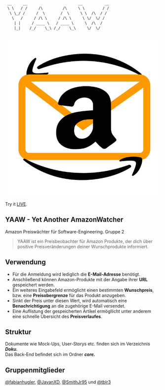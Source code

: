 ```
 __     __                       __          __
 \ \   / /     /\         /\     \ \        / /
  \ \_/ /     /  \       /  \     \ \  /\  / / 
   \   /     / /\ \     / /\ \     \ \/  \/ /  
    | |     / ____ \   / ____ \     \  /\  /   
    |_|    /_/    \_\ /_/    \_\     \/  \/     
    
```   
![YAAW-LOGO](/img/logojpg.jpg)

Try it [LIVE](https://www.yaaw.de/).

## YAAW -  Yet Another AmazonWatcher
Amazon Preiswächter für Software-Engineering. Gruppe 2
> YAAW ist ein Preisbeobachter für Amazon Produkte, der dich über positive Preisveränderungen deiner Wunschprodukte informiert.

## Verwendung
- Für die Anmeldung wird lediglich die **E-Mail-Adresse** benötigt.<br>
- Anschließend können Amazon-Produkte mit der Angabe ihrer **URL** gespeichert werden.<br>
- Ein weiteres Eingabefeld ermöglicht einen bestimmten **Wunschpreis**, bzw. eine **Preisobergrenze** für das Produkt anzugeben. 
- Sinkt der Preis unter diesen Wert, wird automatisch eine **Benachrichtigung** an die zugehörige E-Mail versendet.
- Eine Auflistung der gespeicherten Artikel ermögllicht unter anderem eine schnelle Übersicht des **Preisverlaufes**. 

## Struktur
Dokumente wie Mock-Ups, User-Storys etc. finden sich im Verzeichnis **_Doku._**<br>
Das Back-End befindet sich im Ordner **_core._**

## Gruppenmitglieder

[@fabianhugler](https://github.com/fabianhugler), 
[@JavanXD](https://github.com/JavanXD), 
[@SmithJr95](https://github.com/SmithJr95) und
[@tblr3](https://github.com/tblr3)

